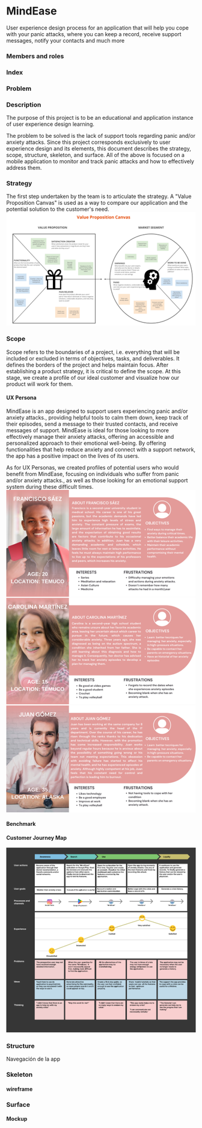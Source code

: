 # MindEase
User experience design process for an application that will help you cope with your panic attacks, where you can keep a record, receive support messages, notify your contacts and much more

### Members and roles

### Index

### Problem

### Description

The purpose of this project is to be an educational and application instance of user experience design learning.

The problem to be solved is the lack of support tools regarding panic and/or anxiety attacks. Since this project corresponds exclusively to user experience design and its elements, this document describes the strategy, scope, structure, skeleton, and surface. All of the above is focused on a mobile application to monitor and track panic attacks and how to effectively address them.

### Strategy 
The first step undertaken by the team is to articulate the strategy. A "Value Proposition Canvas" is used as a way to compare our application and the potential solution to the customer's need.
![image](https://github.com/iancicarelli/UX-PanicAttackApp/blob/64fa9582d4e603680b51056f18b68ff43db76f93/Final%20proyect%20Value%20Proposition%20Canvas.png)

### Scope 
Scope refers to the boundaries of a project, i.e. everything that will be included or excluded in terms of objectives, tasks, and deliverables. It defines the borders of the project and helps maintain focus. After establishing a product strategy, it is critical to define the scope. At this stage, we create a profile of our ideal customer and visualize how our product will work for them.
#### UX Persona
MindEase is an app designed to support users experiencing panic and/or anxiety attacks., providing helpful tools to calm them down, keep track of their episodes, send a message to their trusted contacts, and receive messages of support. MindEase is ideal for those looking to more effectively manage their anxiety attacks, offering an accessible and personalized approach to their emotional well-being. By offering functionalities that help reduce anxiety and connect with a support network, the app has a positive impact on the lives of its users.

As for UX Personas, we created profiles of potential users who would benefit from MindEase, focusing on individuals who suffer from panic and/or anxiety attacks., as well as those looking for an emotional support system during these difficult times.
![image](https://github.com/iancicarelli/UX-PanicAttackApp/blob/main/P1.png?raw=true)
![image](https://github.com/iancicarelli/UX-PanicAttackApp/blob/main/P2.png?raw=true)
![image](https://github.com/iancicarelli/UX-PanicAttackApp/blob/main/P3.png?raw=true)
#### Benchmark 

#### Customer Journey Map 
![image](https://github.com/iancicarelli/UX-PanicAttackApp/blob/main/CJM.png?raw=true)

### Structure 
Navegación de la app

### Skeleton 
#### wireframe

### Surface 
#### Mockup 
